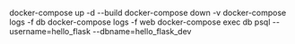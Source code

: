 docker-compose up -d --build 
docker-compose down -v
docker-compose logs -f db
docker-compose logs -f web
docker-compose exec db psql --username=hello_flask --dbname=hello_flask_dev

